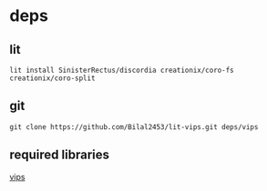 # deps

## lit
```
lit install SinisterRectus/discordia creationix/coro-fs creationix/coro-split
```
## git
```
git clone https://github.com/Bilal2453/lit-vips.git deps/vips
```
## required libraries
[vips](https://repology.org/project/vips/versions)